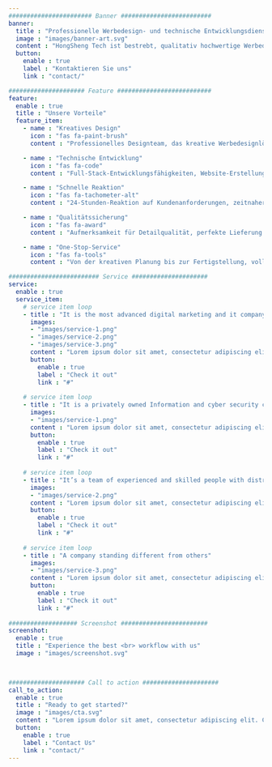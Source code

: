 ```yaml
---
####################### Banner #########################
banner:
  title : "Professionelle Werbedesign- und technische Entwicklungsdienstleistungen"
  image : "images/banner-art.svg"
  content : "HongSheng Tech ist bestrebt, qualitativ hochwertige Werbedesign-Produktion und technische Entwicklungsdienstleistungen anzubieten, um Unternehmen dabei zu helfen, ihr Markenimage zu verbessern und Geschäftswachstum zu erzielen"
  button:
    enable : true
    label : "Kontaktieren Sie uns"
    link : "contact/"

##################### Feature ##########################
feature:
  enable : true
  title : "Unsere Vorteile"
  feature_item:
    - name : "Kreatives Design"
      icon : "fas fa-paint-brush"
      content : "Professionelles Designteam, das kreative Werbedesignlösungen anbietet"

    - name : "Technische Entwicklung"
      icon : "fas fa-code"
      content : "Full-Stack-Entwicklungsfähigkeiten, Website-Erstellung und Mini-Programm-Entwicklung"

    - name : "Schnelle Reaktion"
      icon : "fas fa-tachometer-alt"
      content : "24-Stunden-Reaktion auf Kundenanforderungen, zeitnaher und effizienter Service"

    - name : "Qualitätssicherung"
      icon : "fas fa-award"
      content : "Aufmerksamkeit für Detailqualität, perfekte Lieferung jedes Projekts"

    - name : "One-Stop-Service"
      icon : "fas fa-tools"
      content : "Von der kreativen Planung bis zur Fertigstellung, vollständige Prozessunterstützung"

######################### Service #####################
service:
  enable : true
  service_item:
    # service item loop
    - title : "It is the most advanced digital marketing and it company."
      images:
      - "images/service-1.png"
      - "images/service-2.png"
      - "images/service-3.png"
      content : "Lorem ipsum dolor sit amet, consectetur adipiscing elit. Consequat tristique eget amet, tempus eu at consecttur. Leo facilisi nunc viverra tellus. Ac laoreet sit vel consquat. consectetur adipiscing elit. Consequat tristique eget amet, tempus eu at consecttur. Leo facilisi nunc viverra tellus. Ac laoreet sit vel consquat."
      button:
        enable : true
        label : "Check it out"
        link : "#"
        
    # service item loop
    - title : "It is a privately owned Information and cyber security company"
      images:
      - "images/service-1.png"
      content : "Lorem ipsum dolor sit amet, consectetur adipiscing elit. Consequat tristique eget amet, tempus eu at consecttur. Leo facilisi nunc viverra tellus. Ac laoreet sit vel consquat. consectetur adipiscing elit. Consequat tristique eget amet, tempus eu at consecttur. Leo facilisi nunc viverra tellus. Ac laoreet sit vel consquat."
      button:
        enable : true
        label : "Check it out"
        link : "#"
        
    # service item loop
    - title : "It’s a team of experienced and skilled people with distributions"
      images:
      - "images/service-2.png"
      content : "Lorem ipsum dolor sit amet, consectetur adipiscing elit. Consequat tristique eget amet, tempus eu at consecttur. Leo facilisi nunc viverra tellus. Ac laoreet sit vel consquat. consectetur adipiscing elit. Consequat tristique eget amet, tempus eu at consecttur. Leo facilisi nunc viverra tellus. Ac laoreet sit vel consquat."
      button:
        enable : true
        label : "Check it out"
        link : "#"
        
    # service item loop
    - title : "A company standing different from others"
      images:
      - "images/service-3.png"
      content : "Lorem ipsum dolor sit amet, consectetur adipiscing elit. Consequat tristique eget amet, tempus eu at consecttur. Leo facilisi nunc viverra tellus. Ac laoreet sit vel consquat. consectetur adipiscing elit. Consequat tristique eget amet, tempus eu at consecttur. Leo facilisi nunc viverra tellus. Ac laoreet sit vel consquat."
      button:
        enable : true
        label : "Check it out"
        link : "#"
        
################### Screenshot ########################
screenshot:
  enable : true
  title : "Experience the best <br> workflow with us"
  image : "images/screenshot.svg"

  

##################### Call to action #####################
call_to_action:
  enable : true
  title : "Ready to get started?"
  image : "images/cta.svg"
  content : "Lorem ipsum dolor sit amet, consectetur adipiscing elit. Consequat tristique eget amet, tempus eu at consecttur."
  button:
    enable : true
    label : "Contact Us"
    link : "contact/"
---
```

